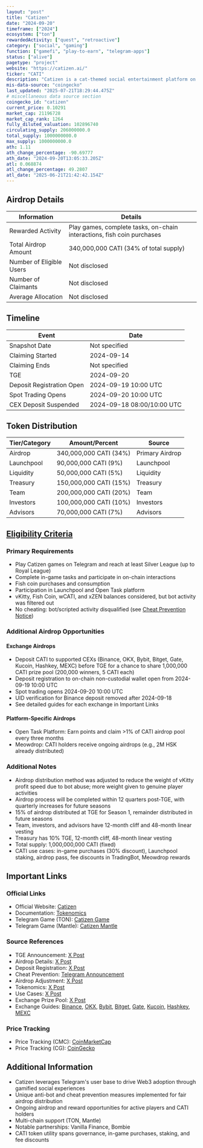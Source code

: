 ```yaml
---
layout: "post"
title: "Catizen"
date: "2024-09-20"
timeframe: ["2024"]
ecosystem: ["ton"]
rewardedActivity: ["quest", "retroactive"]
category: ["social", "gaming"]
function: ["gamefi", "play-to-earn", "telegram-apps"]
status: ["alive"]
pagetype: "project"
website: "https://catizen.ai/"
ticker: "CATI"
description: "Catizen is a cat-themed social entertainment platform on Telegram, blending playful gaming and social interactions with the TON blockchain. It offers a mini-app center, Launchpool, and Open Task platform, making Web3 access and mobile payments seamless for users."
mis-data-source: "coingecko"
last_updated: "2025-07-21T18:29:44.475Z"
# miscellaneous data source section
coingecko_id: "catizen"
current_price: 0.10291
market_cap: 21196728
market_cap_rank: 1264
fully_diluted_valuation: 102896740
circulating_supply: 206000000.0
total_supply: 1000000000.0
max_supply: 1000000000.0
ath: 1.11
ath_change_percentage: -90.69777
ath_date: "2024-09-20T13:05:33.205Z"
atl: 0.068874
atl_change_percentage: 49.2807
atl_date: "2025-06-21T21:42:42.154Z"
---
```


## Airdrop Details

| Information              | Details                                                                 |
| ------------------------ | ----------------------------------------------------------------------- |
| Rewarded Activity        | Play games, complete tasks, on-chain interactions, fish coin purchases   |
| Total Airdrop Amount     | 340,000,000 CATI (34% of total supply)                                  |
| Number of Eligible Users | Not disclosed                                                           |
| Number of Claimants      | Not disclosed                                                           |
| Average Allocation       | Not disclosed                                                           |

## Timeline

| Event                    | Date                  |
| ------------------------ | --------------------- |
| Snapshot Date            | Not specified         |
| Claiming Started         | 2024-09-14            |
| Claiming Ends            | Not specified         |
| TGE                      | 2024-09-20            |
| Deposit Registration Open| 2024-09-19 10:00 UTC  |
| Spot Trading Opens       | 2024-09-20 10:00 UTC  |
| CEX Deposit Suspended    | 2024-09-18 08:00/10:00 UTC |

## Token Distribution

| Tier/Category      | Amount/Percent                | Source                |
| ------------------ | ---------------------------- | --------------------- |
| Airdrop            | 340,000,000 CATI (34%)        | Primary Airdrop       |
| Launchpool         | 90,000,000 CATI (9%)          | Launchpool            |
| Liquidity          | 50,000,000 CATI (5%)          | Liquidity             |
| Treasury           | 150,000,000 CATI (15%)        | Treasury              |
| Team               | 200,000,000 CATI (20%)        | Team                  |
| Investors          | 100,000,000 CATI (10%)        | Investors             |
| Advisors           | 70,000,000 CATI (7%)          | Advisors              |

## [Eligibility Criteria](https://x.com/CatizenAI/status/1833554571219898749)

### Primary Requirements

- Play Catizen games on Telegram and reach at least Silver League (up to Royal League)
- Complete in-game tasks and participate in on-chain interactions
- Fish coin purchases and consumption
- Participation in Launchpool and Open Task platform
- vKitty, Fish Coin, wCATI, and xZEN balances considered, but bot activity was filtered out
- No cheating: bot/scripted activity disqualified (see [Cheat Prevention Notice](https://t.me/CatizenAnn/196))

### Additional Airdrop Opportunities

#### Exchange Airdrops
- Deposit CATI to supported CEXs (Binance, OKX, Bybit, Bitget, Gate, Kucoin, Hashkey, MEXC) before TGE for a chance to share 1,000,000 CATI prize pool (200,000 winners, 5 CATI each)
- Deposit registration to on-chain non-custodial wallet open from 2024-09-19 10:00 UTC
- Spot trading opens 2024-09-20 10:00 UTC
- UID verification for Binance deposit removed after 2024-09-18
- See detailed guides for each exchange in Important Links

#### Platform-Specific Airdrops
- Open Task Platform: Earn points and claim >1% of CATI airdrop pool every three months
- Meowdrop: CATI holders receive ongoing airdrops (e.g., 2M HSK already distributed)

### Additional Notes

- Airdrop distribution method was adjusted to reduce the weight of vKitty profit speed due to bot abuse; more weight given to genuine player activities
- Airdrop process will be completed within 12 quarters post-TGE, with quarterly increases for future seasons
- 15% of airdrop distributed at TGE for Season 1, remainder distributed in future seasons
- Team, investors, and advisors have 12-month cliff and 48-month linear vesting
- Treasury has 10% TGE, 12-month cliff, 48-month linear vesting
- Total supply: 1,000,000,000 CATI (fixed)
- CATI use cases: in-game purchases (30% discount), Launchpool staking, airdrop pass, fee discounts in TradingBot, Meowdrop rewards

## Important Links

### Official Links
- Official Website: [Catizen](https://linktr.ee/catizen)
- Documentation: [Tokenomics](https://docs.catizen.ai/usdcati-tokenomics)
- Telegram Game (TON): [Catizen Game](https://t.me/catizenbot/gameapp?startapp=rp_36743797)
- Telegram Game (Mantle): [Catizen Mantle](https://t.me/Catizen_Mntbot/gameapp?startapp=rp_37308798)

### Source References
- TGE Announcement: [X Post](https://x.com/CatizenAI/status/1836299224839000436)
- Airdrop Details: [X Post](https://x.com/CatizenAI/status/1833554571219898749)
- Deposit Registration: [X Post](https://x.com/CatizenAI/status/1836728771224948903)
- Cheat Prevention: [Telegram Announcement](https://t.me/CatizenAnn/196)
- Airdrop Adjustment: [X Post](https://x.com/CatizenAI/status/1835994066884210947)
- Tokenomics: [X Post](https://x.com/CatizenAI/status/1835249780664205460)
- Use Cases: [X Post](https://x.com/CatizenAI/status/1835263324696793259)
- Exchange Prize Pool: [X Post](https://x.com/CatizenAI/status/1836299224839000436)
- Exchange Guides: [Binance](https://docs.google.com/document/d/1wG0kNTMR2r1zpzSmRsd3vQyUpe1kdWx7S3Jht4XAI0E/edit#heading=h.4y20at2730m3), [OKX](https://docs.google.com/document/d/1-f0ArnMH2wrwUvqOR1OdutkAQURSXWMuSqCEtIhhtnY/edit#heading=h.hezh9kcjbfo8), [Bybit](https://docs.google.com/document/d/1t6pJqH8kkOoXUgsFM_jG2Ti-DxY1aPIsqSWTdgt9l50/edit#heading=h.n1ssbdkab8bd), [Bitget](https://docs.google.com/document/d/1el1d_c0K7tS0bsSzs576-juvQdnRQ-ZYQG21CUUTqzQ/edit#heading=h.8llzz8ad0pp7), [Gate](https://docs.google.com/document/d/1w7kGXriHOKMrNmdsmvYACOwY6ig5IMranXrgcjOCmAA/edit#heading=h.lv4kgxb0uggj), [Kucoin](https://docs.google.com/document/d/1ZJNdpb4xzf7ZHz0CUjwQk3j9kn5oer3I_V9h4vUNWYc/edit#heading=h.bcr1k2mrncmb), [Hashkey](https://docs.google.com/document/d/1gtxz6kdSln9031JIVPeuEwzZJyBb1z3jeuMmrH42SzU/edit#heading=h.ae6e9l7mi9tq), [MEXC](https://docs.google.com/document/d/1SY9BTZQnifj5Zl4Tv5L6O9qD2L4Wp9X09nyTcb4nsCc/edit#heading=h.4y20at2730m3)

### Price Tracking
- Price Tracking (CMC): [CoinMarketCap](https://coinmarketcap.com/currencies/catizen/)
- Price Tracking (CG): [CoinGecko](https://www.coingecko.com/en/coins/catizen)

## Additional Information

- Catizen leverages Telegram's user base to drive Web3 adoption through gamified social experiences
- Unique anti-bot and cheat prevention measures implemented for fair airdrop distribution
- Ongoing airdrop and reward opportunities for active players and CATI holders
- Multi-chain support (TON, Mantle)
- Notable partnerships: Vanilla Finance, Bombie
- CATI token utility spans governance, in-game purchases, staking, and fee discounts